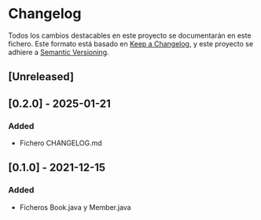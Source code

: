 # Changelog
Todos los cambios destacables en este proyecto se documentarán en este fichero.
Este formato está basado en [Keep a Changelog](https://keepachangelog.com/en/1.0.0/), y este proyecto se adhiere a [Semantic Versioning](https://semver.org/spec/v2.0.0.html).

## [Unreleased]

## [0.2.0] - 2025-01-21
### Added
- Fichero CHANGELOG.md

## [0.1.0] - 2021-12-15
### Added
- Ficheros Book.java y Member.java
